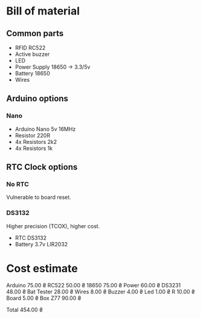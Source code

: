 # Bill of material

## Common parts

- RFID RC522
- Active buzzer
- LED
- Power Supply 18650 -> 3.3/5v
- Battery 18650
- Wires

## Arduino options

### Nano

- Arduino Nano 5v 16MHz
- Resistor 220R
- 4x Resistors 2k2
- 4x Resistors 1k

## RTC Clock options

### No RTC

Vulnerable to board reset.

### DS3132

Higher precision (TCOX), higher cost.

- RTC DS3132
- Battery 3.7v LIR2032

# Cost estimate

Arduino       75.00 ₴
RC522         50.00 ₴
18650         75.00 ₴
Power         60.00 ₴
DS3231        48.00 ₴
Bat Tester    28.00 ₴
Wires          8.00 ₴
Buzzer         4.00 ₴
Led            1.00 ₴
R             10.00 ₴
Board          5.00 ₴
Box Z77       90.00 ₴

Total        454.00 ₴
